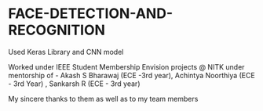 # FACE-DETECTION-AND-RECOGNITION
Used Keras Library and CNN model 

Worked under IEEE Student Membership Envision projects @ NITK under mentorship of - 
Akash S Bharawaj (ECE -3rd year),
Achintya Noorthiya (ECE - 3rd Year) ,
Sankarsh R (ECE - 3rd year)

My sincere thanks to them as well as to my team members 

